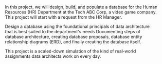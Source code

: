 In this project, we will design, build, and populate a database for the Human Resources (HR) Department at the Tech ABC Corp, a video game company. 
This project will start with a request from the HR Manager. 

Design a database using the foundational principals of data architecture that is best suited to the department's needs
Documenting steps of database architecture, creating database proposals, database entity relationship diagrams (ERD), and finally creating the database itself. 

This project is a scaled-down simulation of the kind of real-world assignments data architects work on every day.
